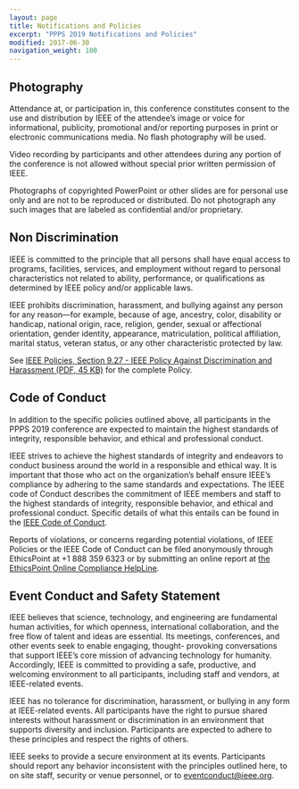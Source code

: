 ```yaml
---
layout: page
title: Notifications and Policies
excerpt: "PPPS 2019 Notifications and Policies"
modified: 2017-06-30
navigation_weight: 100
---
```



## Photography

Attendance at, or participation in, this conference constitutes consent to the use and distribution by IEEE of the attendee’s image or voice for informational, publicity, promotional and/or reporting purposes in print or electronic communications media. No flash photography will be used. 

Video recording by participants and other attendees during any portion of the conference is not allowed without special prior written permission of IEEE. 

Photographs of copyrighted PowerPoint or other slides are for personal use only and are not to be reproduced or distributed. Do not photograph any such images that are labeled as confidential and/or proprietary.

## Non Discrimination

IEEE is committed to the principle that all persons shall have equal access to programs, facilities, services, and employment without regard to personal characteristics not related to ability, performance, or qualifications as determined by IEEE policy and/or applicable laws. 

IEEE prohibits discrimination, harassment, and bullying against any person for any reason—for example, because of age, ancestry, color, disability or handicap, national origin, race, religion, gender, sexual or affectional orientation, gender identity, appearance, matriculation, political affiliation, marital status, veteran status, or any other characteristic protected by law.

See [IEEE Policies, Section 9.27 - IEEE Policy Against Discrimination and Harassment (PDF, 45 KB)](http://www.ieee.org/documents/nondiscrimination.pdf) for the complete Policy.


## Code of Conduct

In addition to the specific policies outlined above, all participants in the PPPS 2019 conference are expected to maintain the highest standards of integrity, responsible behavior, and ethical and professional conduct. 

IEEE strives to achieve the highest standards of integrity and endeavors to conduct business around the world in a responsible and ethical way. It is important that those who act on the organization’s behalf ensure IEEE’s compliance by adhering to the same standards and expectations. The IEEE code of Conduct describes the commitment of IEEE members and staff to the highest standards of integrity, responsible behavior, and ethical and professional conduct. Specific details of what this entails can be found in the [IEEE Code of Conduct](https://www.ieee.org/about/ieee_code_of_conduct.pdf).

Reports of violations, or concerns regarding potential violations, of IEEE Policies or the IEEE Code of Conduct can be filed anonymously through EthicsPoint at +1 888 359 6323 or by submitting an online report at [the EthicsPoint Online Compliance HelpLine](https://secure.ethicspoint.com/domain/en/report_custom.asp?clientid=20410).


## Event Conduct and Safety Statement

IEEE believes that science, technology, and engineering are fundamental human activities, for which openness, international collaboration, and the free flow of talent and ideas are essential. Its meetings, conferences, and other events seek to enable engaging, thought- provoking conversations that support IEEE’s core mission of advancing technology for humanity. Accordingly, IEEE is committed to providing a safe, productive, and welcoming environment to all participants, including staff and vendors, at IEEE-related events.

IEEE has no tolerance for discrimination, harassment, or bullying in any form at IEEE-related events. All participants have the right to pursue shared interests without harassment or discrimination in an environment that supports diversity and inclusion. Participants are expected to adhere to these principles and respect the rights of others.

IEEE seeks to provide a secure environment at its events. Participants should report any behavior inconsistent with the principles outlined here, to on site staff, security or venue personnel, or to [eventconduct@ieee.org](mailto:eventconduct@ieee.org).
